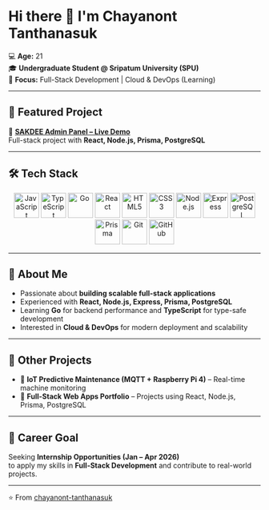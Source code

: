 # Hi there 👋 I'm Chayanont Tanthanasuk

💻 **Age:** 21  
🎓 **Undergraduate Student @ Sripatum University (SPU)**  
🌱 **Focus:** Full-Stack Development | Cloud & DevOps (Learning)  

---

## 🌟 Featured Project  
🔹 **[SAKDEE Admin Panel – Live Demo](https://northsnx.github.io/SAKDEE.App/index.html)**  
Full-stack project with **React, Node.js, Prisma, PostgreSQL**

---

## 🛠 Tech Stack  

<p align="center">
  <!-- Languages -->
  <img src="https://cdn.jsdelivr.net/gh/devicons/devicon/icons/javascript/javascript-original.svg" width="50" height="50" alt="JavaScript"/>
  <img src="https://cdn.jsdelivr.net/gh/devicons/devicon/icons/typescript/typescript-original.svg" width="50" height="50" alt="TypeScript"/>
  <img src="https://cdn.jsdelivr.net/gh/devicons/devicon/icons/go/go-original.svg" width="50" height="50" alt="Go"/>

  <!-- Frontend -->
  <img src="https://cdn.jsdelivr.net/gh/devicons/devicon/icons/react/react-original.svg" width="50" height="50" alt="React"/>
  <img src="https://cdn.jsdelivr.net/gh/devicons/devicon/icons/html5/html5-original.svg" width="50" height="50" alt="HTML5"/>
  <img src="https://cdn.jsdelivr.net/gh/devicons/devicon/icons/css3/css3-original.svg" width="50" height="50" alt="CSS3"/>

  <!-- Backend -->
  <img src="https://cdn.jsdelivr.net/gh/devicons/devicon/icons/nodejs/nodejs-original.svg" width="50" height="50" alt="Node.js"/>
  <img src="https://cdn.jsdelivr.net/gh/devicons/devicon/icons/express/express-original.svg" width="50" height="50" alt="Express"/>
  <img src="https://cdn.jsdelivr.net/gh/devicons/devicon/icons/postgresql/postgresql-original.svg" width="50" height="50" alt="PostgreSQL"/>
  <img src="https://cdn.jsdelivr.net/gh/devicons/devicon/icons/prisma/prisma-original.svg" width="50" height="50" alt="Prisma"/>

  <!-- Tools -->
  <img src="https://cdn.jsdelivr.net/gh/devicons/devicon/icons/git/git-original.svg" width="50" height="50" alt="Git"/>
  <img src="https://cdn.jsdelivr.net/gh/devicons/devicon/icons/github/github-original.svg" width="50" height="50" alt="GitHub"/>
</p>

---

## 🚀 About Me  
- Passionate about **building scalable full-stack applications**  
- Experienced with **React, Node.js, Express, Prisma, PostgreSQL**  
- Learning **Go** for backend performance and **TypeScript** for type-safe development  
- Interested in **Cloud & DevOps** for modern deployment and scalability  

---

## 📌 Other Projects  
- 🔹 **IoT Predictive Maintenance (MQTT + Raspberry Pi 4)** – Real-time machine monitoring  
- 🔹 **Full-Stack Web Apps Portfolio** – Projects using React, Node.js, Prisma, PostgreSQL  

---

## 🎯 Career Goal  
Seeking **Internship Opportunities (Jan – Apr 2026)**  
to apply my skills in **Full-Stack Development** and contribute to real-world projects.  

---

⭐️ From [chayanont-tanthanasuk](https://github.com/chayanont-tanthanasuk)
